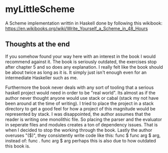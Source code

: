 # myLittleScheme
A Scheme implementation writtin in Haskell 
done by following this wikibook: https://en.wikibooks.org/wiki/Write_Yourself_a_Scheme_in_48_Hours

## Thoughts at the end
If you somehow found your way here with an interest in the book I would 
recommend against it. The book is seriously outdated, the exercises stop after
chapter 5 and so does any explanation. I really felt like the book should be
about twice as long as it is. It simply just isn't enough even for an 
intermediate Haskeller such as me.

Furthermore the book never deals with any sort of tooling that a serious haskell
project would need in order to be "real world". Its almost as if the author
never thought anyone would use stack or cabal (stack my not have been around
at the time of writing). I tried to place the project in a stack directory to
get a good feel for how a project of this magnitude would be represented by 
stack. I was disappointed, the author assumes that the reader is writing one
monolithic file. So placing the parser and the evaluator in seperate files and
modules creates a ton of dependency issues. That is when I decided to stop the
working through the book. Lastly the author overuses "($)", they consistently
write code like this: func $ func arg $ arg, instead of: func . func arg $ arg
perhaps this is also due to how outdated this book is.
